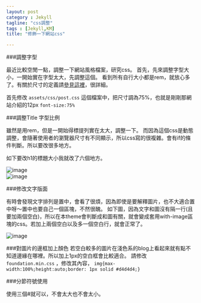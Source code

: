 ```yaml
---
layout: post
category : Jekyll 
tagline: "css調整"
tags : [Jekyll,KM]
title: "修飾一下網站css"

---
```


###調整字型

最近比較空閒一點，調整一下網站風格檔案，研究css。
首先，先來調整字型大小，一開始實在字型太大，先調整這個。
看到所有自行大小都是rem，就放心多了。有關於尺寸的定義請[參見這裡](http://jas9.blogspot.tw/2011/09/pxemrem.html)，很詳細。

首先修改 `assets/css/post.css` 這個檔案中，把尺寸調為75%，也就是剛剛那網站介紹的12px `font-size:75%`

###調整Title 字型比例

雖然是用rem，但是一開始得標提列實在太大，調整一下。
而因為這個css是動態調整，會隨著使用者的瀏覽器尺寸有不同顯示，所以css寫的很複雜。會有if的條件判斷。所以要改很多地方。  

如下要改h1的標題大小我就改了六個地方。  

![image](https://farm6.staticflickr.com/5614/15361570717_dc2ae562ab_o.png)  
![image](https://farm4.staticflickr.com/3948/15547576695_b08945fde1_o.png)


###修改文字版面

有時會發現文字排列是置中，會看了很煩，因為即使是要解釋圖片，也不大適合置中呀～置中也要自己一個區塊，不然很醜。
如下圖，因為文字和圖沒有隔一行(且要加兩個空白)，所以在本theme會判斷成和圖有關，就會變成套用with-image區塊的css。若加上兩個空白以及多一個空白行，就會正常了。

![image](https://farm6.staticflickr.com/5606/15547586345_31b73f43e9_o.png)

###對圖片的邊框加上顏色
若空白較多的圖片在淺色系的blog上看起來就有點不知道邊緣在哪裡。所以加上1px的空白框會比較適合。
請修改`foundation.min.css` ，修改其內容， `img{max-width:100%;height:auto;border: 1px solid #d4d4d4;}`

###分節符號使用

使用三個#就可以，不會太大也不會太小。